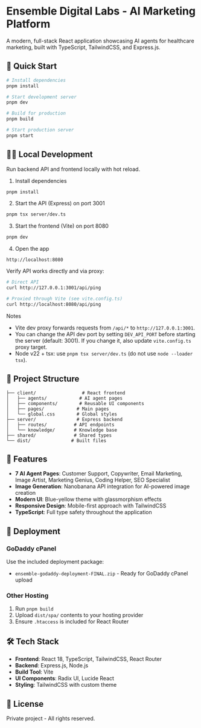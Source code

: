 # Ensemble Digital Labs - AI Marketing Platform

A modern, full-stack React application showcasing AI agents for healthcare marketing, built with TypeScript, TailwindCSS, and Express.js.

## 🚀 Quick Start

```bash
# Install dependencies
pnpm install

# Start development server
pnpm dev

# Build for production
pnpm build

# Start production server
pnpm start
```

## 🧑‍💻 Local Development

Run backend API and frontend locally with hot reload.

1) Install dependencies
```bash
pnpm install
```

2) Start the API (Express) on port 3001
```bash
pnpm tsx server/dev.ts
```

3) Start the frontend (Vite) on port 8080
```bash
pnpm dev
```

4) Open the app
```text
http://localhost:8080
```

Verify API works directly and via proxy:
```bash
# Direct API
curl http://127.0.0.1:3001/api/ping

# Proxied through Vite (see vite.config.ts)
curl http://localhost:8080/api/ping
```

Notes
- Vite dev proxy forwards requests from `/api/*` to `http://127.0.0.1:3001`.
- You can change the API dev port by setting `DEV_API_PORT` before starting the server (default: 3001). If you change it, also update `vite.config.ts` proxy target.
- Node v22 + tsx: use `pnpm tsx server/dev.ts` (do not use `node --loader tsx`).

## 📁 Project Structure

```
├── client/                 # React frontend
│   ├── agents/            # AI agent pages
│   ├── components/        # Reusable UI components
│   ├── pages/            # Main pages
│   └── global.css        # Global styles
├── server/               # Express backend
│   ├── routes/          # API endpoints
│   └── knowledge/       # Knowledge base
├── shared/              # Shared types
└── dist/               # Built files
```

## 🎨 Features

- **7 AI Agent Pages**: Customer Support, Copywriter, Email Marketing, Image Artist, Marketing Genius, Coding Helper, SEO Specialist
- **Image Generation**: Nanobanana API integration for AI-powered image creation
- **Modern UI**: Blue-yellow theme with glassmorphism effects
- **Responsive Design**: Mobile-first approach with TailwindCSS
- **TypeScript**: Full type safety throughout the application

## 🚀 Deployment

### GoDaddy cPanel
Use the included deployment package:
- `ensemble-godaddy-deployment-FINAL.zip` - Ready for GoDaddy cPanel upload

### Other Hosting
1. Run `pnpm build`
2. Upload `dist/spa/` contents to your hosting provider
3. Ensure `.htaccess` is included for React Router

## 🛠️ Tech Stack

- **Frontend**: React 18, TypeScript, TailwindCSS, React Router
- **Backend**: Express.js, Node.js
- **Build Tool**: Vite
- **UI Components**: Radix UI, Lucide React
- **Styling**: TailwindCSS with custom theme

## 📝 License

Private project - All rights reserved.
